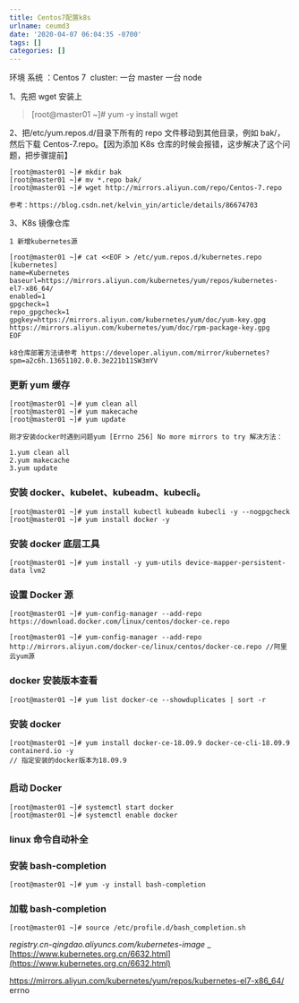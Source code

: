 ```yaml
---
title: Centos7配置k8s
urlname: ceumd3
date: '2020-04-07 06:04:35 -0700'
tags: []
categories: []
---
```


环境
系统 ：Centos 7 
cluster: 一台 master 一台 node

1、先把 wget 安装上

> [root@master01 ~]# yum -y install wget

2、把/etc/yum.repos.d/目录下所有的 repo 文件移动到其他目录，例如 bak/，
然后下载 Centos-7.repo。【因为添加 K8s 仓库的时候会报错，这步解决了这个问题，把步骤提前】

```
[root@master01 ~]# mkdir bak
[root@master01 ~]# mv *.repo bak/
[root@master01 ~]# wget http://mirrors.aliyun.com/repo/Centos-7.repo

参考：https://blog.csdn.net/kelvin_yin/article/details/86674703
```

3、K8s 镜像仓库

```
1 新增kubernetes源

[root@master01 ~]# cat <<EOF > /etc/yum.repos.d/kubernetes.repo
[kubernetes]
name=Kubernetes
baseurl=https://mirrors.aliyun.com/kubernetes/yum/repos/kubernetes-el7-x86_64/
enabled=1
gpgcheck=1
repo_gpgcheck=1
gpgkey=https://mirrors.aliyun.com/kubernetes/yum/doc/yum-key.gpg https://mirrors.aliyun.com/kubernetes/yum/doc/rpm-package-key.gpg
EOF

k8仓库部署方法请参考 https://developer.aliyun.com/mirror/kubernetes?spm=a2c6h.13651102.0.0.3e221b11SW3mYV
```

### 更新 yum 缓存

```
[root@master01 ~]# yum clean all
[root@master01 ~]# yum makecache
[root@master01 ~]# yum update

刚才安装docker时遇到问题yum [Errno 256] No more mirrors to try 解决方法：

1.yum clean all
2.yum makecache
3.yum update
```

### 安装 docker、kubelet、kubeadm、kubecli。

```
[root@master01 ~]# yum install kubectl kubeadm kubecli -y --nogpgcheck
[root@master01 ~]# yum install docker -y
```

### 安装 docker 底层工具

```
[root@master01 ~]# yum install -y yum-utils device-mapper-persistent-data lvm2
```

### 设置 Docker 源

```
[root@master01 ~]# yum-config-manager --add-repo https://download.docker.com/linux/centos/docker-ce.repo

[root@master01 ~]# yum-config-manager --add-repo http://mirrors.aliyun.com/docker-ce/linux/centos/docker-ce.repo //阿里云yum源
```

### docker 安装版本查看

```
[root@master01 ~]# yum list docker-ce --showduplicates | sort -r
```

### 安装 docker

```
[root@master01 ~]# yum install docker-ce-18.09.9 docker-ce-cli-18.09.9 containerd.io -y
// 指定安装的docker版本为18.09.9
```

##

### 启动 Docker

```
[root@master01 ~]# systemctl start docker
[root@master01 ~]# systemctl enable docker
```

### linux 命令自动补全

### 安装 bash-completion

```
[root@master01 ~]# yum -y install bash-completion
```

### 加载 bash-completion

```
[root@master01 ~]# source /etc/profile.d/bash_completion.sh
```

_registry.cn-qingdao.aliyuncs.com/kubernetes-image_
\_
[https://www.kubernetes.org.cn/6632.html](https://www.kubernetes.org.cn/6632.html)

https://mirrors.aliyun.com/kubernetes/yum/repos/kubernetes-el7-x86_64/ errno

